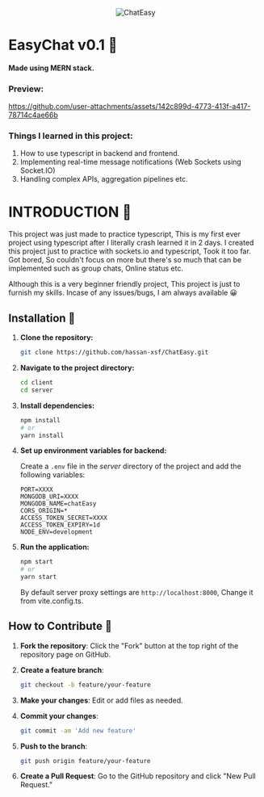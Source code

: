 
<p align="center">
  <img src = "https://res.cloudinary.com/drirwwvdw/image/upload/v1724184580/r23gnucxtxsggrm2qbvq.png" alt = "ChatEasy"/>
</p>

# EasyChat v0.1 🎉
#### Made using MERN stack.

### Preview:
https://github.com/user-attachments/assets/142c899d-4773-413f-a417-78714c4ae66b

### Things I learned in this project:
1. How to use typescript in backend and frontend.
2. Implementing real-time message notifications (Web Sockets using Socket.IO)
3. Handling complex APIs, aggregation pipelines etc.


# INTRODUCTION 🙌
This project was just made to practice typescript, This is my first ever project using typescript after I literally crash learned it in 2 days.
I created this project just to practice with sockets.io and typescript, Took it too far.
Got bored, So couldn't focus on more but there's so much that can be implemented such as group chats, Online status etc.

Although this is a very beginner friendly project, This project is just to furnish my skills. Incase of any issues/bugs, I am always available 😀

## Installation 🚀

1. **Clone the repository:**

    ```bash
    git clone https://github.com/hassan-xsf/ChatEasy.git
    ```

2. **Navigate to the project directory:**

    ```bash
    cd client
    cd server
    ```

3. **Install dependencies:**

    ```bash
    npm install
    # or
    yarn install
    ```

4. **Set up environment variables for backend:**

    Create a `.env` file in the *server* directory of the project and add the following variables:

    ```env
    PORT=XXXX
    MONGODB_URI=XXXX
    MONGODB_NAME=chatEasy
    CORS_ORIGIN=*
    ACCESS_TOKEN_SECRET=XXXX
    ACCESS_TOKEN_EXPIRY=1d
    NODE_ENV=development
    ```

5. **Run the application:**

    ```bash
    npm start
    # or
    yarn start
    ```

    By default server proxy settings are `http://localhost:8000`, Change it from vite.config.ts.

## How to Contribute 🤝

1. **Fork the repository**: Click the "Fork" button at the top right of the repository page on GitHub.

2. **Create a feature branch**:

    ```bash
    git checkout -b feature/your-feature
    ```

3. **Make your changes**: Edit or add files as needed.

4. **Commit your changes**:

    ```bash
    git commit -am 'Add new feature'
    ```

5. **Push to the branch**:

    ```bash
    git push origin feature/your-feature
    ```

6. **Create a Pull Request**: Go to the GitHub repository and click "New Pull Request."

